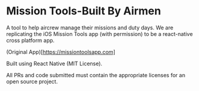 # Mission Tools-Built By Airmen

A tool to help aircrew manage their missions and duty days. We are replicating the iOS Mission Tools app (with permission) to be a react-native cross platform app.

(Original App)[https://missiontoolsapp.com]

Built using React Native (MIT License).

All PRs and code submitted must contain the appropriate licenses for an open source project.
